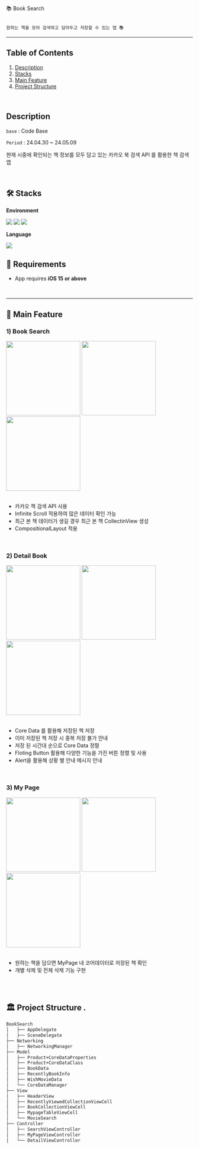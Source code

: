 📚 Book Search

```

원하는 책을 모아 검색하고 담아두고 저장할 수 있는 앱 📚

```

---

## Table of Contents

1. [Description](#%EF%B8%8F-description)
2. [Stacks](#%EF%B8%8F-stacks)
3. [Main Feature](#-main-feature)
4. [Project Structure](#%EF%B8%8F-project-structure)

</br>

## Description

`base` : Code Base

`Period` : 24.04.30 ~ 24.05.09

현재 시중에 확인되는 책 정보를 모두 담고 있는 카카오 북 검색 API 를 활용한 책 검색 앱

</br>

## 🛠️ Stacks

**Environment**

<img src="https://img.shields.io/badge/-Xcode-147EFB?style=flat&logo=xcode&logoColor=white"/> <img src="https://img.shields.io/badge/-git-F05032?style=flat&logo=git&logoColor=white"/> <img src="https://img.shields.io/badge/-github-181717?style=flat&logo=github&logoColor=white"/>

**Language**

<img src="https://img.shields.io/badge/-swift-F05138?style=flat&logo=swift&logoColor=white"/>

</br>

## 🔧 Requirements

- App requires **iOS 15 or above**

</br>

---

## 🎯 Main Feature

### 1) Book Search

<img width="200" src ="https://github.com/SijongKim93/BookSeacrch/assets/158182449/5d7ec8a8-6d1c-47d4-815f-670f7ba4c994">
<img width="200" src ="https://github.com/SijongKim93/BookSeacrch/assets/158182449/ede8f6fc-c525-46e0-9252-3ae80ce13ef2">
<img width="200" src ="https://github.com/SijongKim93/BookSeacrch/assets/158182449/a3ed0266-81a3-4fe0-9a71-e0ffbfd8ef1c"><br><br>

- 카카오 책 검색 API 사용
- Infinite Scroll 적용하여 많은 데이터 확인 가능
- 최근 본 책 데이터가 생길 경우 최근 본 책 CollectinView 생성
- CompositionalLayout 적용

</br>

### 2) Detail Book

<img width="200" src ="https://github.com/SijongKim93/BookSeacrch/assets/158182449/22af1fd9-98ca-4c89-abe8-3b25426b016c">
<img width="200" src ="https://github.com/SijongKim93/BookSeacrch/assets/158182449/d8cb9960-ca47-4e87-a102-47a16aa21fac">
<img width="200" src ="https://github.com/SijongKim93/BookSeacrch/assets/158182449/16377b74-581a-40b0-907d-30a3d4e47484"><br><br>

- Core Data 를 활용해 저장된 책 저장
- 이미 저장된 책 저장 시 중복 저장 불가 안내
- 저장 된 시간대 순으로 Core Data 정렬
- Floting Button 활용해 다양한 기능을 가진 버튼 정렬 및 사용
- Alert을 활용해 상황 별 안내 메시지 안내

</br>

### 3) My Page

<img width="200" src ="https://github.com/SijongKim93/BookSeacrch/assets/158182449/1b14f0fe-4d6c-4b4c-8894-f15a9526806b">
<img width="200" src ="https://github.com/SijongKim93/BookSeacrch/assets/158182449/6a913f45-17b5-447b-a523-8e0a0caf17f5">
<img width="200" src ="https://github.com/SijongKim93/BookSeacrch/assets/158182449/d62f320d-3cb8-416d-8813-1bce3cf2ecaf"><br><br>

- 원하는 책을 담으면 MyPage 내 코어데이터로 저장된 책 확인
- 개별 삭제 및 전체 삭제 기능 구현

</br>

<br>

## 🏛️ Project Structure .

```markdown
BookSearch
│   ├── AppDelegate
│   ├── SceneDelegate
├── Networking
│   ├── NetworkingManager
├── Model
│   ├── Product+CoreDataProperties
│   ├── Product+CoreDataClass
│   ├── BookData
│   ├── RecentlyBookInfo
│   ├── WishMovieData
│   └── CoreDataManager
├── View
│   ├── HeaderView
│   ├── RecentlyViewedCollectionViewCell
│   ├── BookCollectionViewCell
│   ├── MypageTableViewCell
│   └── MovieSearch
├── Controller
│   ├── SearchViewController
│   ├── MyPageViewController
│   └── DetailViewController

```

<br>
